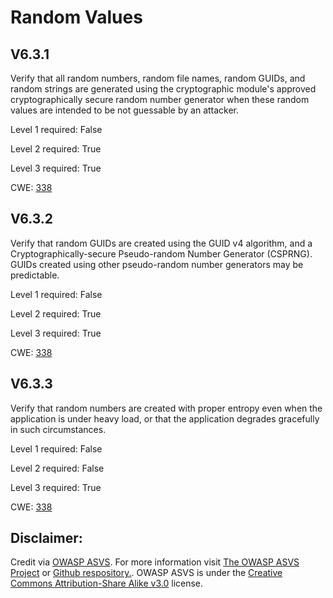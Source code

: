 # Random Values

## V6.3.1

Verify that all random numbers, random file names, random GUIDs, and random strings are generated using the cryptographic module's approved cryptographically secure random number generator when these random values are intended to be not guessable by an attacker.

Level 1 required: False

Level 2 required: True

Level 3 required: True

CWE: [338](https://cwe.mitre.org/data/definitions/338)

## V6.3.2

Verify that random GUIDs are created using the GUID v4 algorithm, and a Cryptographically-secure Pseudo-random Number Generator (CSPRNG). GUIDs created using other pseudo-random number generators may be predictable.

Level 1 required: False

Level 2 required: True

Level 3 required: True

CWE: [338](https://cwe.mitre.org/data/definitions/338)

## V6.3.3

Verify that random numbers are created with proper entropy even when the application is under heavy load, or that the application degrades gracefully in such circumstances.

Level 1 required: False

Level 2 required: False

Level 3 required: True

CWE: [338](https://cwe.mitre.org/data/definitions/338)



## Disclaimer:

Credit via [OWASP ASVS](https://owasp.org/www-project-application-security-verification-standard/). For more information visit [The OWASP ASVS Project](https://owasp.org/www-project-application-security-verification-standard/) or [Github respository.](https://github.com/OWASP/ASVS). OWASP ASVS is under the [Creative Commons Attribution-Share Alike v3.0](https://creativecommons.org/licenses/by-sa/3.0/) license.
